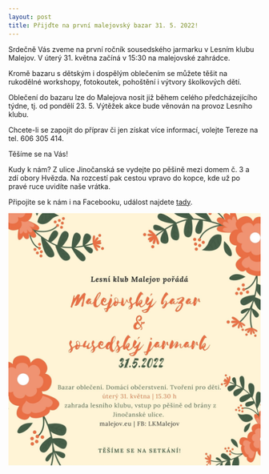 ```yaml
---
layout: post
title: Přijďte na první malejovský bazar 31. 5. 2022! 
---
```


Srdečně Vás zveme na první ročník sousedského jarmarku v Lesním klubu Malejov. V úterý 31. května začíná v 15:30 na malejovské zahrádce.

Kromě bazaru s dětským i dospělým oblečením se můžete těšit na rukodělné workshopy, fotokoutek, pohoštění i výtvory školkových dětí.

Oblečení do bazaru lze do Malejova nosit již během celého předcházejícího týdne, tj. od pondělí 23. 5. Výtěžek akce bude věnován na provoz Lesního klubu.

Chcete-li se zapojit do příprav či jen získat více informací, volejte Tereze na tel. 606 305 414.

Těšíme se na Vás!

Kudy k nám? Z ulice Jinočanská se vydejte po pěšině mezi domem č. 3 a zdí obory Hvězda. Na rozcestí pak cestou vpravo do kopce, kde už po pravé ruce uvidíte naše vrátka. 

Připojite se k nám i na Facebooku, událost najdete [tady](https://www.facebook.com/events/3085396125044845).


![Srdečně zveme na první ročník!](/assets/article_images/jarmark_letacek.jpg)
